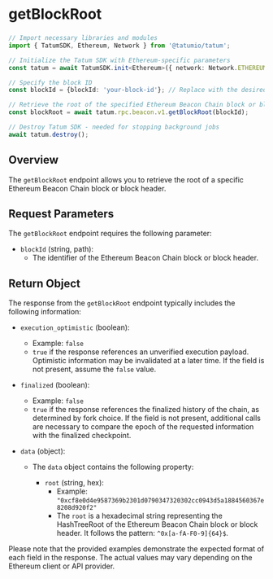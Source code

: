 # getBlockRoot

###

```typescript
// Import necessary libraries and modules
import { TatumSDK, Ethereum, Network } from '@tatumio/tatum';

// Initialize the Tatum SDK with Ethereum-specific parameters
const tatum = await TatumSDK.init<Ethereum>({ network: Network.ETHEREUM });

// Specify the block ID
const blockId = {blockId: 'your-block-id'}; // Replace with the desired block ID

// Retrieve the root of the specified Ethereum Beacon Chain block or block header
const blockRoot = await tatum.rpc.beacon.v1.getBlockRoot(blockId);

// Destroy Tatum SDK - needed for stopping background jobs
await tatum.destroy();
```

## Overview

The `getBlockRoot` endpoint allows you to retrieve the root of a specific Ethereum Beacon Chain block or block header.

## Request Parameters

The `getBlockRoot` endpoint requires the following parameter:

- `blockId` (string, path):
  - The identifier of the Ethereum Beacon Chain block or block header.

## Return Object

The response from the `getBlockRoot` endpoint typically includes the following information:

- `execution_optimistic` (boolean):
  - Example: `false`
  - `true` if the response references an unverified execution payload. Optimistic information may be invalidated at a later time. If the field is not present, assume the `false` value.

- `finalized` (boolean):
  - Example: `false`
  - `true` if the response references the finalized history of the chain, as determined by fork choice. If the field is not present, additional calls are necessary to compare the epoch of the requested information with the finalized checkpoint.

- `data` (object):
  - The `data` object contains the following property:

    - `root` (string, hex):
      - Example: `"0xcf8e0d4e9587369b2301d0790347320302cc0943d5a1884560367e8208d920f2"`
      - The `root` is a hexadecimal string representing the HashTreeRoot of the Ethereum Beacon Chain block or block header. It follows the pattern: `^0x[a-fA-F0-9]{64}$`.

Please note that the provided examples demonstrate the expected format of each field in the response. The actual values may vary depending on the Ethereum client or API provider.
